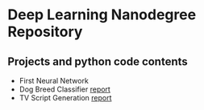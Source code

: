 # Deep Learning Nanodegree Repository

## Projects and python code contents

- First Neural Network 
- Dog Breed Classifier [report](http://htmlpreview.github.io/?https://github.com/marcionicolau/personal_dl/blob/master/dog-project/report.html)
- TV Script Generation [report](http://htmlpreview.github.io/?https://github.com/marcionicolau/personal_dl/blob/master/tv-script-generation/report.html)
